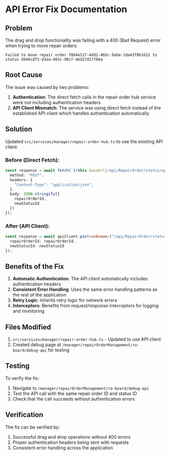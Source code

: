 # API Error Fix Documentation

## Problem
The drag and drop functionality was failing with a 400 (Bad Request) error when trying to move repair orders:
```
Failed to move repair order f884e517-4dd2-46bc-9abe-1da43f0b1632 to status d944cdf3-d3aa-403c-90cf-ded27d1ff66a
```

## Root Cause
The issue was caused by two problems:

1. **Authentication**: The direct fetch calls in the repair order hub service were not including authentication headers
2. **API Client Mismatch**: The service was using direct fetch instead of the established API client which handles authentication automatically

## Solution
Updated `src/services/manager/repair-order-hub.ts` to use the existing API client:

### Before (Direct Fetch):
```typescript
const response = await fetch(`${this.baseUrl}/api/RepairOrder/status/update`, {
  method: "POST",
  headers: {
    "Content-Type": "application/json",
  },
  body: JSON.stringify({
    repairOrderId,
    newStatusId
  })
});
```

### After (API Client):
```typescript
const response = await apiClient.post<unknown>("/api/RepairOrder/status/update", {
  repairOrderId: repairOrderId,
  newStatusId: newStatusId
});
```

## Benefits of the Fix

1. **Automatic Authentication**: The API client automatically includes authentication headers
2. **Consistent Error Handling**: Uses the same error handling patterns as the rest of the application
3. **Retry Logic**: Inherits retry logic for network errors
4. **Interceptors**: Benefits from request/response interceptors for logging and monitoring

## Files Modified

1. `src/services/manager/repair-order-hub.ts` - Updated to use API client
2. Created debug page at `/manager/repairOrderManagement/ro-board/debug-api` for testing

## Testing

To verify the fix:
1. Navigate to `/manager/repairOrderManagement/ro-board/debug-api`
2. Test the API call with the same repair order ID and status ID
3. Check that the call succeeds without authentication errors

## Verification

The fix can be verified by:
1. Successful drag and drop operations without 400 errors
2. Proper authentication headers being sent with requests
3. Consistent error handling across the application